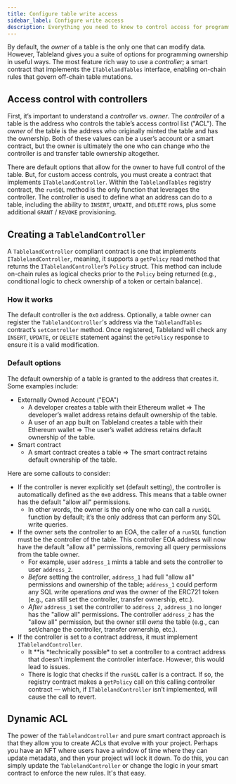 ```yaml
---
title: Configure table write access
sidebar_label: Configure write access
description: Everything you need to know to control access for programmable tables.
---
```


By default, the _owner_ of a table is the only one that can modify data. However, Tableland gives you a suite of options for programming ownership in useful ways. The most feature rich way to use a _controller_; a smart contract that implements the `ITablelandTables` interface, enabling on-chain rules that govern off-chain table mutations.

## Access control with controllers

First, it’s important to understand a _controller_ vs. _owner_. The _controller_ of a table is the address who controls the table’s access control list ("ACL"). The _owner_ of the table is the address who originally minted the table and has the ownership. Both of these values can be a user’s account or a smart contract, but the owner is ultimately the one who can change who the controller is and transfer table ownership altogether.

There are default options that allow for the owner to have full control of the table. But, for custom access controls, you must create a contract that implements `ITablelandController`. Within the `TablelandTables` registry contract, the `runSQL` method is the only function that leverages the controller. The controller is used to define what an address can do to a table, including the ability to `INSERT`, `UPDATE`, and `DELETE` rows, plus some additional `GRANT` / `REVOKE` provisioning.

## Creating a `TablelandController`

A `TablelandController` compliant contract is one that implements `ITablelandController`, meaning, it supports a `getPolicy` read method that returns the `ITablelandController`’s `Policy` struct. This method can include on-chain rules as logical checks prior to the `Policy` being returned (e.g., conditional logic to check ownership of a token or certain balance).

### How it works

The default controller is the `0x0` address. Optionally, a table owner can register the `TablelandController`'s address via the `TablelandTables` contract’s `setController` method. Once registered, Tableland will check any `INSERT`, `UPDATE`, or `DELETE` statement against the `getPolicy` response to ensure it is a valid modification.

### Default options

The default ownership of a table is granted to the address that creates it. Some examples include:

- Externally Owned Account ("EOA")
  - A developer creates a table with their Ethereum wallet => The developer’s wallet address retains default ownership of the table.
  - A user of an app built on Tableland creates a table with their Ethereum wallet => The user’s wallet address retains default ownership of the table.
- Smart contract
  - A smart contract creates a table => The smart contract retains default ownership of the table.

Here are some callouts to consider:

- If the controller is never explicitly set (default setting), the controller is automatically defined as the `0x0` address. This means that a table owner has the default "allow all" permissions.
  - In other words, the owner is the only one who can call a `runSQL` function by default; it’s the only address that can perform any SQL write queries.
- If the owner sets the controller to an EOA, the caller of a `runSQL` function must be the controller of the table. This controller EOA address will now have the default "allow all" permissions, removing all query permissions from the table owner.
  - For example, user `address_1` mints a table and sets the controller to user `address_2`.
  - _Before_ setting the controller, `address_1` had full "allow all" permissions and ownership of the table; `address_1` could perform any SQL write operations _and_ was the owner of the ERC721 token (e.g., can still set the controller, transfer ownership, etc.).
  - _After_ `address_1` set the controller to `address_2`, `address_1` no longer has the "allow all" permissions. The controller `address_2` has the "allow all" permission, but the owner still _owns_ the table (e.g., can set/change the controller, transfer ownership, etc.).
- If the controller is set to a contract address, it must implement `ITablelandController`.
  - It \**is *technically possible\* to set a controller to a contract address that doesn’t implement the controller interface. However, this would lead to issues.
  - There is logic that checks if the `runSQL` caller is a contract. If so, the registry contract makes a `getPolicy` call on this calling controller contract — which, if `ITablelandController` isn’t implemented, will cause the call to revert.

## Dynamic ACL

The power of the `TablelandController` and pure smart contract approach is that they allow you to create ACLs that evolve with your project. Perhaps you have an NFT where users have a window of time where they can update metadata, and then your project will lock it down. To do this, you can simply update the `TablelandController` or change the logic in your smart contract to enforce the new rules. It's that easy.
